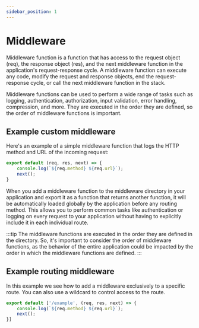 ```yaml
---
sidebar_position: 1
---
```


# Middleware

Middleware function is a function that has access to the request object (req), the response object (res), and the next
middleware function in the application's request-response cycle. A middleware function can execute any code, modify the
request and response objects, end the request-response cycle, or call the next middleware function in the stack.

Middleware functions can be used to perform a wide range of tasks such as logging, authentication, authorization, input
validation, error handling, compression, and more. They are executed in the order they are defined, so the order of
middleware functions is important.

## Example custom middleware

Here's an example of a simple middleware function that logs the HTTP method and URL of the incoming request:

```js title=/middleware/example.js
export default (req, res, next) => {
    console.log(`${req.method} ${req.url}`);
    next();
}
```

When you add a middleware function to the middleware directory in your application and export it as a
function that returns another function, it will be automatically loaded globally by the application before any routing
method. This allows you to perform common tasks like authentication or logging on every request to your application
without having to explicitly include it in each individual route.

:::tip
The middleware functions are executed in the order they are defined in the directory. So, it's important to consider the
order of middleware functions, as the behavior of the entire application could be impacted by the order in which the
middleware functions are defined.
:::

## Example routing middleware

In this example we see how to add a middleware exclusively to a specific route. You can also use a wildcard to control
access to the route.

```js title=/middleware/example.js
export default ['/example', (req, res, next) => {
    console.log(`${req.method} ${req.url}`);
    next();
}]
```